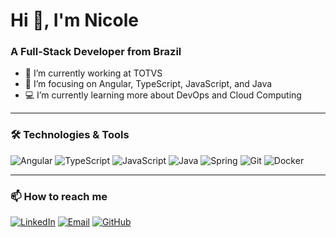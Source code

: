 # Hi 👋, I'm Nicole

### A Full-Stack Developer from Brazil

- 🌱 I’m currently working at TOTVS
- 🚀 I’m focusing on Angular, TypeScript, JavaScript, and Java
- 💻 I’m currently learning more about DevOps and Cloud Computing

---

### 🛠️ Technologies & Tools

![Angular](https://img.shields.io/badge/-Angular-DD0031?style=flat-square&logo=angular&logoColor=white)
![TypeScript](https://img.shields.io/badge/-TypeScript-007ACC?style=flat-square&logo=typescript&logoColor=white)
![JavaScript](https://img.shields.io/badge/-JavaScript-F7DF1E?style=flat-square&logo=javascript&logoColor=black)
![Java](https://img.shields.io/badge/-Java-007396?style=flat-square&logo=java&logoColor=white)
![Spring](https://img.shields.io/badge/-Spring-6DB33F?style=flat-square&logo=spring&logoColor=white)
![Git](https://img.shields.io/badge/-Git-F05032?style=flat-square&logo=git&logoColor=white)
![Docker](https://img.shields.io/badge/-Docker-2496ED?style=flat-square&logo=docker&logoColor=white)

---

### 📫 How to reach me

[![LinkedIn](https://img.shields.io/badge/-LinkedIn-0A66C2?style=flat-square&logo=linkedin&logoColor=white)](https://www.linkedin.com/in/nicole-gomes-7308311b6/)
[![Email](https://img.shields.io/badge/-Email-D14836?style=flat-square&logo=gmail&logoColor=white)](mailto:nicolegabrielegomes@gmail.com)
[![GitHub](https://img.shields.io/badge/-GitHub-181717?style=flat-square&logo=github&logoColor=white)](https://github.com/NicoleGomes1905)
